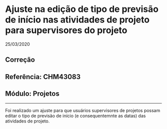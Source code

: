 # Ajuste na edição de tipo de previsão de início nas atividades de projeto para supervisores do projeto
25/03/2020
## Correção
## Referência: CHM43083
## Módulo: Projetos
***

Foi realizado um ajuste para que usuários supervisores de projetos possam editar o tipo de previsão de início (e consequentemnte as datas) das atividades de projeto.
